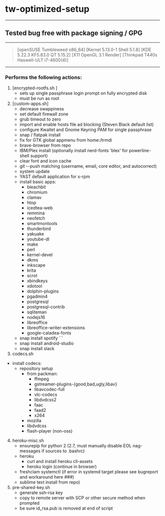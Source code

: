 # tw-optimized-setup
***
## Tested bug free with package signing / GPG
  ------------
  > [openSUSE Tumbleweed x86_64] 
  > [Kernel 5.13.0-1 Shell 5.1.8]
  > [KDE 5.22.3 KF5.83.0 QT 5.15.2] 
  > [X11 OpenGL 3.1 Render]
  > [Thinkpad T440s Haswell-ULT i7-4600(4)]
***  
### Performs the following actions:
  
1) [encrypted-rootfs.sh ]
    * sets up single passphrase login prompt on fully encrypted disk
    * must be run as root
2) [custom-apps.sh]
    * decrease swappiness
    * set default firewall zone
    * grub timeout to zero 
    * import and enable hosts file ad blocking (Steven Black default list)
    * configure Kwallet and Gnome Keyring PAM for single passphrase 
    * snap / flatpak install
    * fix for GTK global appmenu from home:/trmdi
    * brave-browser from repo
    * IBM/Plex install (optionally install nerd-fonts 'blex' for powerline-shell support)
    * clear font and icon cache
    * git --push matching (username, email, core editor, and autocorrect)
    * system update
    * YAST default application for x-rpm 
    * install basic apps:
      * bleachbit 
      * chromium 
      * clamav 
      * htop 
      * icedtea-web
      * remmina 
      * neofetch 
      * smartmontools 
      * thunderbird 
      * yakuake 
      * youtube-dl 
      * make 
      * perl 
      * kernel-devel 
      * dkms 
      * inkscape
      * krita
      * scrot 
      * xbindkeys 
      * xdotool 
      * dolphin-plugins 
      * pgadmin4 
      * postgresql 
      * postgresql-contrib 
      * sqliteman 
      * nodejs16
      * libreoffice 
      * libreoffice-writer-extensions 
      * google-caladea-fonts
    * snap install spotify ```
    * snap install android-studio
    * snap install slack
3) codecs.sh
  * install codecs:
    * repository setup
      * from packman:
        * ffmpeg 
        * gstreamer-plugins-{good,bad,ugly,libav} 
        * libavcodec-full 
        * vlc-codecs 
        * libdvdcss2 
        * faac 
        * faad2 
        * x264
      * mozilla 
      * libdvdcss
      * flash-player (non-oss) 
 4) heroku-misc.sh
    * ensurepip for python 2 (2.7, must manually disable EOL nag-messages if sources to .bashrc)
    * heroku
      * curl and install heroku cli-assets
      * heroku login (continue in browser)
    * freshclam systemctl (if error in systemd target please see bugreport and workaround here ###)
    * sublime text install from repo)
5) pre-shared-key.sh
    * generate ssh-rsa key
    * copy to remote server with SCP or other secure method when prompted
    * be sure id_rsa.pub is removed at end of script
